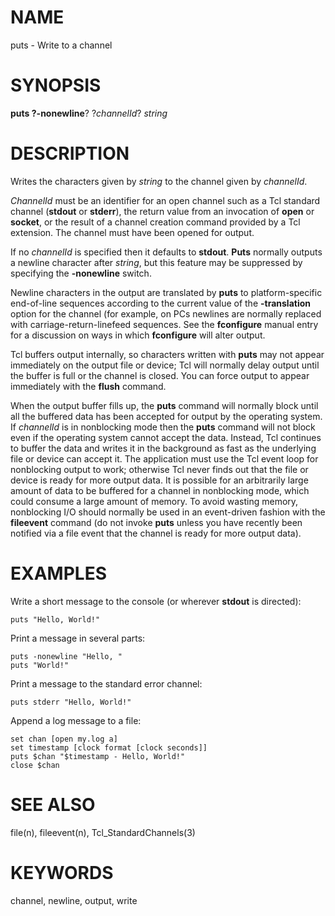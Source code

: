# NAME

puts - Write to a channel

# SYNOPSIS

**puts **?**-nonewline**? ?*channelId*? *string*

# DESCRIPTION

Writes the characters given by *string* to the channel given by
*channelId*.

*ChannelId* must be an identifier for an open channel such as a Tcl
standard channel (**stdout** or **stderr**), the return value from an
invocation of **open** or **socket**, or the result of a channel
creation command provided by a Tcl extension. The channel must have been
opened for output.

If no *channelId* is specified then it defaults to **stdout**. **Puts**
normally outputs a newline character after *string*, but this feature
may be suppressed by specifying the **-nonewline** switch.

Newline characters in the output are translated by **puts** to
platform-specific end-of-line sequences according to the current value
of the **-translation** option for the channel (for example, on PCs
newlines are normally replaced with carriage-return-linefeed sequences.
See the **fconfigure** manual entry for a discussion on ways in which
**fconfigure** will alter output.

Tcl buffers output internally, so characters written with **puts** may
not appear immediately on the output file or device; Tcl will normally
delay output until the buffer is full or the channel is closed. You can
force output to appear immediately with the **flush** command.

When the output buffer fills up, the **puts** command will normally
block until all the buffered data has been accepted for output by the
operating system. If *channelId* is in nonblocking mode then the
**puts** command will not block even if the operating system cannot
accept the data. Instead, Tcl continues to buffer the data and writes it
in the background as fast as the underlying file or device can accept
it. The application must use the Tcl event loop for nonblocking output
to work; otherwise Tcl never finds out that the file or device is ready
for more output data. It is possible for an arbitrarily large amount of
data to be buffered for a channel in nonblocking mode, which could
consume a large amount of memory. To avoid wasting memory, nonblocking
I/O should normally be used in an event-driven fashion with the
**fileevent** command (do not invoke **puts** unless you have recently
been notified via a file event that the channel is ready for more output
data).

# EXAMPLES

Write a short message to the console (or wherever **stdout** is
directed):

    puts "Hello, World!"

Print a message in several parts:

    puts -nonewline "Hello, "
    puts "World!"

Print a message to the standard error channel:

    puts stderr "Hello, World!"

Append a log message to a file:

    set chan [open my.log a]
    set timestamp [clock format [clock seconds]]
    puts $chan "$timestamp - Hello, World!"
    close $chan

# SEE ALSO

file(n), fileevent(n), Tcl_StandardChannels(3)

# KEYWORDS

channel, newline, output, write

<!---
Copyright (c) 1993 The Regents of the University of California
Copyright (c) 1994-1996 Sun Microsystems, Inc
-->

